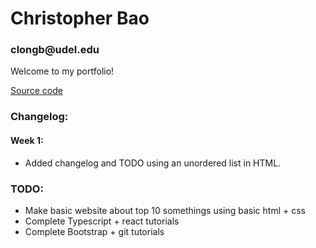<html>
  <head>
    <h1>Christopher Bao</h1>
    <h3>clongb@udel.edu</h3>
  </head>
  <body>
    <p>Welcome to my portfolio!</p>
    <a href="https://github.com/clongb/clongb.github.io/">Source code</a>
    <h3>Changelog:</h3>
    <h4>Week 1:</h4>
      <ul>
        <li>Added changelog and TODO using an unordered list in HTML.</li>
      </ul>
    <h3>TODO:</h3>
      <ul>
        <li>Make basic website about top 10 somethings using basic html + css</li>
        <li>Complete Typescript + react tutorials</li>
        <li>Complete Bootstrap + git tutorials</li>
      </ul>
  </body>
</html>

